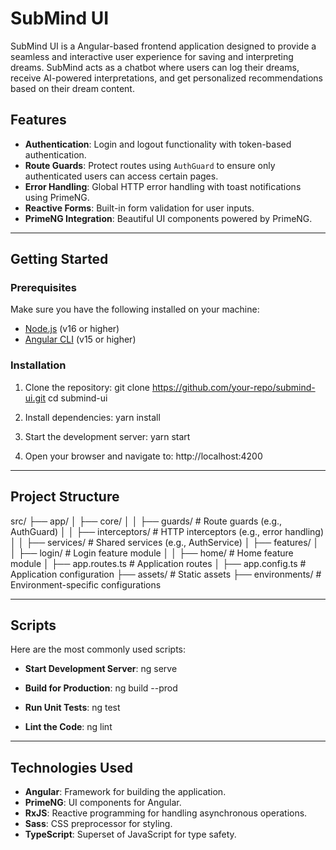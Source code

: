 # SubMind UI

SubMind UI is a Angular-based frontend application designed to provide a seamless and interactive user experience for saving and interpreting dreams. SubMind acts as a chatbot where users can log their dreams, receive AI-powered interpretations, and get personalized recommendations based on their dream content.

## Features

- **Authentication**: Login and logout functionality with token-based authentication.
- **Route Guards**: Protect routes using `AuthGuard` to ensure only authenticated users can access certain pages.
- **Error Handling**: Global HTTP error handling with toast notifications using PrimeNG.
- **Reactive Forms**: Built-in form validation for user inputs.
- **PrimeNG Integration**: Beautiful UI components powered by PrimeNG.

---

## Getting Started

### Prerequisites

Make sure you have the following installed on your machine:

- [Node.js](https://nodejs.org/) (v16 or higher)
- [Angular CLI](https://angular.io/cli) (v15 or higher)

### Installation

1. Clone the repository:
   git clone https://github.com/your-repo/submind-ui.git
   cd submind-ui

2. Install dependencies:
   yarn install

3. Start the development server:
   yarn start

4. Open your browser and navigate to:
   http://localhost:4200

---

## Project Structure

src/
├── app/
│ ├── core/
│ │ ├── guards/ # Route guards (e.g., AuthGuard)
│ │ ├── interceptors/ # HTTP interceptors (e.g., error handling)
│ │ ├── services/ # Shared services (e.g., AuthService)
│ ├── features/
│ │ ├── login/ # Login feature module
│ │ ├── home/ # Home feature module
│ ├── app.routes.ts # Application routes
│ ├── app.config.ts # Application configuration
├── assets/ # Static assets
├── environments/ # Environment-specific configurations

---

## Scripts

Here are the most commonly used scripts:

- **Start Development Server**:
  ng serve

- **Build for Production**:
  ng build --prod

- **Run Unit Tests**:
  ng test

- **Lint the Code**:
  ng lint

---

## Technologies Used

- **Angular**: Framework for building the application.
- **PrimeNG**: UI components for Angular.
- **RxJS**: Reactive programming for handling asynchronous operations.
- **Sass**: CSS preprocessor for styling.
- **TypeScript**: Superset of JavaScript for type safety.
